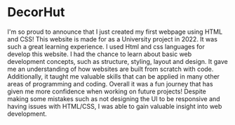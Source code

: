 # DecorHut

I'm so proud to announce that I just created my first webpage using HTML and CSS! This website is made for as a University project in 2022. It was such a great learning experience. I used Html and css languages for develop this website. I had the chance to learn about basic web development concepts, such as structure, styling, layout and design. It gave me an understanding of how websites are built from scratch with code. Additionally, it taught me valuable skills that can be applied in many other areas of programming and coding. Overall it was a fun journey that has given me more confidence when working on future projects!
Despite making some mistakes such as not designing the UI to be responsive and having issues with HTML/CSS, I was able to gain valuable insight into web development.



